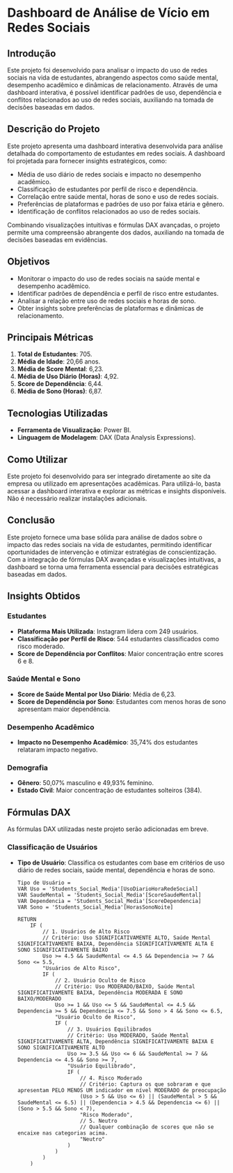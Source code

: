 # Dashboard de Análise de Vício em Redes Sociais

## Introdução
Este projeto foi desenvolvido para analisar o impacto do uso de redes sociais na vida de estudantes, abrangendo aspectos como saúde mental, desempenho acadêmico e dinâmicas de relacionamento. Através de uma dashboard interativa, é possível identificar padrões de uso, dependência e conflitos relacionados ao uso de redes sociais, auxiliando na tomada de decisões baseadas em dados.

## Descrição do Projeto
Este projeto apresenta uma dashboard interativa desenvolvida para análise detalhada do comportamento de estudantes em redes sociais. A dashboard foi projetada para fornecer insights estratégicos, como:

- Média de uso diário de redes sociais e impacto no desempenho acadêmico.
- Classificação de estudantes por perfil de risco e dependência.
- Correlação entre saúde mental, horas de sono e uso de redes sociais.
- Preferências de plataformas e padrões de uso por faixa etária e gênero.
- Identificação de conflitos relacionados ao uso de redes sociais.

Combinando visualizações intuitivas e fórmulas DAX avançadas, o projeto permite uma compreensão abrangente dos dados, auxiliando na tomada de decisões baseadas em evidências.

## Objetivos
- Monitorar o impacto do uso de redes sociais na saúde mental e desempenho acadêmico.
- Identificar padrões de dependência e perfil de risco entre estudantes.
- Analisar a relação entre uso de redes sociais e horas de sono.
- Obter insights sobre preferências de plataformas e dinâmicas de relacionamento.

## Principais Métricas
1. **Total de Estudantes**: 705.
2. **Média de Idade**: 20,66 anos.
3. **Média de Score Mental**: 6,23.
4. **Média de Uso Diário (Horas)**: 4,92.
5. **Score de Dependência**: 6,44.
6. **Média de Sono (Horas)**: 6,87.

## Tecnologias Utilizadas
- **Ferramenta de Visualização**: Power BI.
- **Linguagem de Modelagem**: DAX (Data Analysis Expressions).

## Como Utilizar
Este projeto foi desenvolvido para ser integrado diretamente ao site da empresa ou utilizado em apresentações acadêmicas. Para utilizá-lo, basta acessar a dashboard interativa e explorar as métricas e insights disponíveis. Não é necessário realizar instalações adicionais.

## Conclusão
Este projeto fornece uma base sólida para análise de dados sobre o impacto das redes sociais na vida de estudantes, permitindo identificar oportunidades de intervenção e otimizar estratégias de conscientização. Com a integração de fórmulas DAX avançadas e visualizações intuitivas, a dashboard se torna uma ferramenta essencial para decisões estratégicas baseadas em dados.

## Insights Obtidos
### Estudantes
- **Plataforma Mais Utilizada**: Instagram lidera com 249 usuários.
- **Classificação por Perfil de Risco**: 544 estudantes classificados como risco moderado.
- **Score de Dependência por Conflitos**: Maior concentração entre scores 6 e 8.

### Saúde Mental e Sono
- **Score de Saúde Mental por Uso Diário**: Média de 6,23.
- **Score de Dependência por Sono**: Estudantes com menos horas de sono apresentam maior dependência.

### Desempenho Acadêmico
- **Impacto no Desempenho Acadêmico**: 35,74% dos estudantes relataram impacto negativo.

### Demografia
- **Gênero**: 50,07% masculino e 49,93% feminino.
- **Estado Civil**: Maior concentração de estudantes solteiros (384).

## Fórmulas DAX
As fórmulas DAX utilizadas neste projeto serão adicionadas em breve.

### Classificação de Usuários

- **Tipo de Usuário**: Classifica os estudantes com base em critérios de uso diário de redes sociais, saúde mental, dependência e horas de sono.
  ```DAX
  Tipo de Usuário = 
  VAR Uso = 'Students_Social_Media'[UsoDiarioHoraRedeSocial]
  VAR SaudeMental = 'Students_Social_Media'[ScoreSaudeMental]
  VAR Dependencia = 'Students_Social_Media'[ScoreDependencia]
  VAR Sono = 'Students_Social_Media'[HorasSonoNoite] 

  RETURN
      IF (
          // 1. Usuários de Alto Risco
          // Critério: Uso SIGNIFICATIVAMENTE ALTO, Saúde Mental SIGNIFICATIVAMENTE BAIXA, Dependência SIGNIFICATIVAMENTE ALTA E SONO SIGNIFICATIVAMENTE BAIXO
          Uso >= 4.5 && SaudeMental <= 4.5 && Dependencia >= 7 && Sono <= 5.5,
          "Usuários de Alto Risco",
          IF (
              // 2. Usuário Oculto de Risco
              // Critério: Uso MODERADO/BAIXO, Saúde Mental SIGNIFICATIVAMENTE BAIXA, Dependência MODERADA E SONO BAIXO/MODERADO
              Uso >= 1 && Uso <= 5 && SaudeMental <= 4.5 && Dependencia >= 5 && Dependencia <= 7.5 && Sono > 4 && Sono <= 6.5,
              "Usuário Oculto de Risco",
              IF (
                  // 3. Usuários Equilibrados
                  // Critério: Uso MODERADO, Saúde Mental SIGNIFICATIVAMENTE ALTA, Dependência SIGNIFICATIVAMENTE BAIXA E SONO SIGNIFICATIVAMENTE ALTO
                  Uso >= 3.5 && Uso <= 6 && SaudeMental >= 7 && Dependencia <= 4.5 && Sono >= 7,
                  "Usuário Equilibrado",
                  IF (
                      // 4. Risco Moderado
                      // Critério: Captura os que sobraram e que apresentam PELO MENOS UM indicador em nível MODERADO de preocupação
                      (Uso > 5 && Uso <= 6) || (SaudeMental > 5 && SaudeMental <= 6.5) || (Dependencia > 4.5 && Dependencia <= 6) || (Sono > 5.5 && Sono < 7),
                      "Risco Moderado",
                      // 5. Neutro
                      // Qualquer combinação de scores que não se encaixe nas categorias acima.
                      "Neutro"
                  )
              )
          )
      )
  ```


